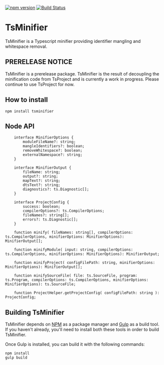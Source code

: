 ﻿[![npm version](https://badge.fury.io/js/tsminifier.svg)](http://badge.fury.io/js/tsminifier)
﻿[![Build Status](https://travis-ci.org/ToddThomson/TsMinifier.svg?branch=master)](https://travis-ci.org/ToddThomson/TsMinifier)
# TsMinifier
TsMinifier is a Typescript minifier providing identifier mangling and whitespace removal.

## PRERELEASE NOTICE

TsMinifier is a prerelease package. TsMinifier is the result of decoupling the minification code from TsProject and is currently a work in progress. Please continue to use TsProject for now.

## How to install

```
npm install tsminifier
```

## Node API
```
    interface MinifierOptions {
        moduleFileName?: string;
        mangleIdentifiers?: boolean;
        removeWhitespace?: boolean;
        externalNamespace?: string;
    }

    interface MinifierOutput {
        fileName: string;
        output?: string;
        mapText?: string;
        dtsText?: string;
        diagnostics?: ts.Diagnostic[];
    }
 
    interface ProjectConfig {
        success: boolean;
        compilerOptions?: ts.CompilerOptions;
        fileNames?: string[];
        errors?: ts.Diagnostic[];
    }
	
	function minify( fileNames: string[], compilerOptions: ts.CompilerOptions, minifierOptions: MinifierOptions): MinifierOutput[];

    function minifyModule( input: string, compilerOptions: ts.CompilerOptions, minifierOptions: MinifierOptions): MinifierOutput;

    function minifyProject( configFilePath: string, minifierOptions: MinifierOptions): MinifierOutput[];

    function minifySourceFile( file: ts.SourceFile, program: ts.Program, compilerOptions: ts.CompilerOptions, minifierOptions: MinifierOptions): ts.SourceFile;

    function ProjectHelper.getProjectConfig( configFilePath: string ): ProjectConfig;

```
## Building TsMinifier

TsMinifier depends on [NPM](https://docs.npmjs.com/) as a package manager and 
[Gulp](https://github.com/gulpjs/gulp/blob/master/docs/getting-started.md) as a build tool. 
If you haven't already, you'll need to install both these tools in order to 
build TsMinifier.

Once Gulp is installed, you can build it with the following commands:

```
npm install
gulp build
```  

